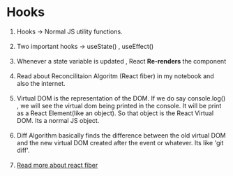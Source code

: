 # Hooks

1. Hooks -> Normal JS utility functions.<br><br>
2. Two important hooks -> useState() , useEffect()<br><br>
3. Whenever a state variable is updated , React **Re-renders** the component<br><br>
4. Read about Reconcilitaion Algoritm (React fiber) in my notebook and also the internet.<br><br>
5. Virtual DOM is the representation of the DOM. If we do say console.log(<Body />) , we will see the virtual dom being printed in the console. It will be print as a React Element(like an object). So that object is the React Virtual DOM. Its a normal JS object.<br><br>
6. Diff Algorithm basically finds the difference between the old virtual DOM and the new virtual DOM created after the event or whatever. Its like 'git diff'.<br><br>
7. [Read more about react fiber](https://github.com/acdlite/react-fiber-architecture)